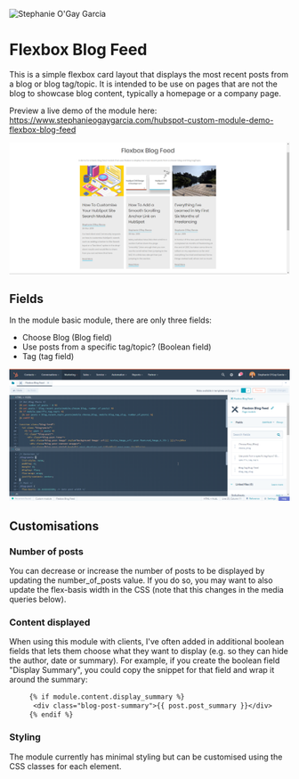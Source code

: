 ![Stephanie O'Gay Garcia](https://www.stephanieogaygarcia.com/hubfs/Logos/StephanieOGayGarcia-PoppinsLogo-1.png "Stephanie O'Gay Garcia")


# Flexbox Blog Feed

This is a simple flexbox card layout that displays the most recent posts from a blog or blog tag/topic. It is intended to be use on pages that are not the blog to showcase blog content, typically a homepage or a company page. 

Preview a live demo of the module here: https://www.stephanieogaygarcia.com/hubspot-custom-module-demo-flexbox-blog-feed

![Demo Preview](https://github.com/StephanieOG/flexbox-blog-feed/blob/master/screenshots/flexbox-blog-feed-demo.png?raw=true "Demo Preview")

## Fields
In the module basic module, there are only three fields: 

- Choose Blog (Blog field)
- Use posts from a specific tag/topic? (Boolean field)
- Tag (tag field)

![Module Preview](https://github.com/StephanieOG/flexbox-blog-feed/blob/master/screenshots/flexbox-blog-feed-module-preview.png?raw=true "Module Preview")

## Customisations

### Number of posts
You can decrease or increase the number of posts to be displayed by updating the number_of_posts value. If you do so, you may want to also update the flex-basis width in the CSS (note that this changes in the media queries below).

### Content displayed
When using this module with clients, I've often added in additional boolean fields that lets them choose what they want to display (e.g. so they can hide the author, date or summary). For example, if you create the boolean field "Display Summary", you could copy the snippet for that field and wrap it around the summary: 

         {% if module.content.display_summary %}
          <div class="blog-post-summary">{{ post.post_summary }}</div>
         {% endif %}  

### Styling
The module currently has minimal styling but can be customised using the CSS classes for each element.  
